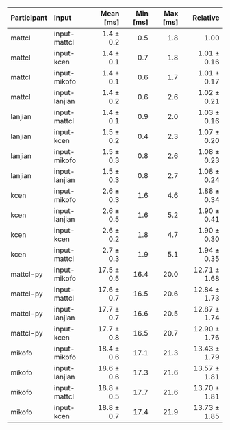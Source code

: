 | Participant | Input | Mean [ms] | Min [ms] | Max [ms] | Relative |
|:---|:---|---:|---:|---:|---:|
| mattcl | input-mattcl | 1.4 ± 0.2 | 0.5 | 1.8 | 1.00 |
| mattcl | input-kcen | 1.4 ± 0.1 | 0.7 | 1.8 | 1.01 ± 0.16 |
| mattcl | input-mikofo | 1.4 ± 0.1 | 0.6 | 1.7 | 1.01 ± 0.17 |
| mattcl | input-lanjian | 1.4 ± 0.2 | 0.6 | 2.6 | 1.02 ± 0.21 |
| lanjian | input-mattcl | 1.4 ± 0.1 | 0.9 | 2.0 | 1.03 ± 0.16 |
| lanjian | input-kcen | 1.5 ± 0.2 | 0.4 | 2.3 | 1.07 ± 0.20 |
| lanjian | input-mikofo | 1.5 ± 0.3 | 0.8 | 2.6 | 1.08 ± 0.23 |
| lanjian | input-lanjian | 1.5 ± 0.3 | 0.8 | 2.7 | 1.08 ± 0.24 |
| kcen | input-mikofo | 2.6 ± 0.3 | 1.6 | 4.6 | 1.88 ± 0.34 |
| kcen | input-lanjian | 2.6 ± 0.5 | 1.6 | 5.2 | 1.90 ± 0.41 |
| kcen | input-kcen | 2.6 ± 0.2 | 1.8 | 4.7 | 1.90 ± 0.30 |
| kcen | input-mattcl | 2.7 ± 0.3 | 1.9 | 5.1 | 1.94 ± 0.35 |
| mattcl-py | input-mikofo | 17.5 ± 0.5 | 16.4 | 20.0 | 12.71 ± 1.68 |
| mattcl-py | input-mattcl | 17.6 ± 0.7 | 16.5 | 20.6 | 12.84 ± 1.73 |
| mattcl-py | input-lanjian | 17.7 ± 0.7 | 16.6 | 20.5 | 12.87 ± 1.74 |
| mattcl-py | input-kcen | 17.7 ± 0.8 | 16.5 | 20.7 | 12.90 ± 1.76 |
| mikofo | input-mikofo | 18.4 ± 0.6 | 17.1 | 21.3 | 13.43 ± 1.79 |
| mikofo | input-lanjian | 18.6 ± 0.6 | 17.3 | 21.6 | 13.57 ± 1.81 |
| mikofo | input-mattcl | 18.8 ± 0.5 | 17.7 | 21.6 | 13.70 ± 1.81 |
| mikofo | input-kcen | 18.8 ± 0.7 | 17.4 | 21.9 | 13.73 ± 1.85 |
